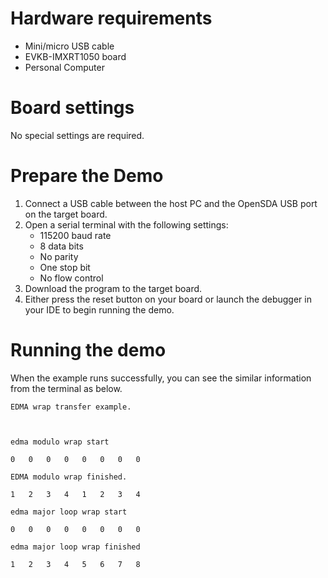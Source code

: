 Hardware requirements
=====================
- Mini/micro USB cable
- EVKB-IMXRT1050 board
- Personal Computer

Board settings
============
No special settings are required.

Prepare the Demo
===============
1.  Connect a USB cable between the host PC and the OpenSDA USB port on the target board.
2.  Open a serial terminal with the following settings:
    - 115200 baud rate
    - 8 data bits
    - No parity
    - One stop bit
    - No flow control
3.  Download the program to the target board.
4.  Either press the reset button on your board or launch the debugger in your IDE to begin running the demo.

Running the demo
================
When the example runs successfully, you can see the similar information from the terminal as below.
~~~~~~~~~~~~~~~~~~~~~
EDMA wrap transfer example.



edma modulo wrap start

0   0   0   0   0   0   0   0

EDMA modulo wrap finished.

1   2   3   4   1   2   3   4

edma major loop wrap start

0   0   0   0   0   0   0   0

edma major loop wrap finished

1   2   3   4   5   6   7   8
~~~~~~~~~~~~~~~~~~~~~

